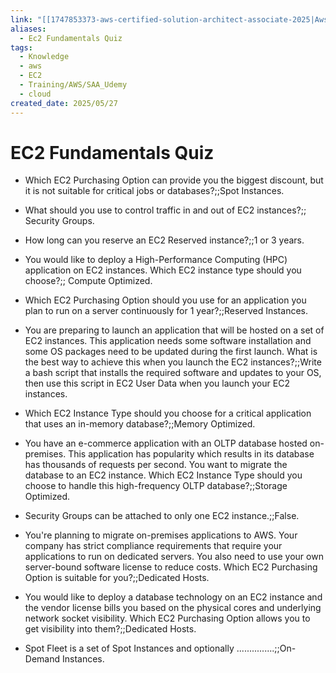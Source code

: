 ```yaml
---
link: "[[1747853373-aws-certified-solution-architect-associate-2025|Aws Certified Solution Architect Associate 2025]]"
aliases:
  - Ec2 Fundamentals Quiz
tags:
  - Knowledge
  - aws
  - EC2
  - Training/AWS/SAA_Udemy
  - cloud
created_date: 2025/05/27
---
```

# EC2 Fundamentals Quiz
- Which EC2 Purchasing Option can provide you the biggest discount, but it is not suitable for critical jobs or databases?;;Spot Instances.
<!--SR:!2026-02-12,160,270-->
- What should you use to control traffic in and out of EC2 instances?;; Security Groups.
<!--SR:!2026-06-05,226,290-->
- How long can you reserve an EC2 Reserved instance?;;1 or 3 years.
<!--SR:!2026-05-16,257,330-->
- You would like to deploy a High-Performance Computing (HPC) application on EC2 instances. Which EC2 instance type should you choose?;; Compute Optimized.
<!--SR:!2026-02-03,147,250-->
- Which EC2 Purchasing Option should you use for an application you plan to run on a server continuously for 1 year?;;Reserved Instances.
<!--SR:!2026-04-23,245,330-->
- You are preparing to launch an application that will be hosted on a set of EC2 instances. This application needs some software installation and some OS packages need to be updated during the first launch. What is the best way to achieve this when you launch the EC2 instances?;;Write a bash script that installs the required software and updates to your OS, then use this script in EC2 User Data when you launch your EC2 instances.
<!--SR:!2026-01-17,165,310-->
- Which EC2 Instance Type should you choose for a critical application that uses an in-memory database?;;Memory Optimized.
<!--SR:!2026-01-23,165,310-->
- You have an e-commerce application with an OLTP database hosted on-premises. This application has popularity which results in its database has thousands of requests per second. You want to migrate the database to an EC2 instance. Which EC2 Instance Type should you choose to handle this high-frequency OLTP database?;;Storage Optimized.
<!--SR:!2026-02-04,134,230-->
- Security Groups can be attached to only one EC2 instance.;;False.
<!--SR:!2026-05-09,253,330-->
- You're planning to migrate on-premises applications to AWS. Your company has strict compliance requirements that require your applications to run on dedicated servers. You also need to use your own server-bound software license to reduce costs. Which EC2 Purchasing Option is suitable for you?;;Dedicated Hosts.
<!--SR:!2026-03-10,162,250-->
- You would like to deploy a database technology on an EC2 instance and the vendor license bills you based on the physical cores and underlying network socket visibility. Which EC2 Purchasing Option allows you to get visibility into them?;;Dedicated Hosts.
<!--SR:!2025-11-15,75,230-->
- Spot Fleet is a set of Spot Instances and optionally ...............;;On-Demand Instances.
<!--SR:!2025-11-21,73,250-->
